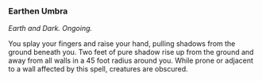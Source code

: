 ### Earthen Umbra
_Earth and Dark. Ongoing._

You splay your fingers and raise your hand, pulling shadows from the ground beneath you. Two feet of pure shadow rise up from the ground and away from all walls in a 45 foot radius around you. While prone or adjacent to a wall affected by this spell, creatures are obscured.
